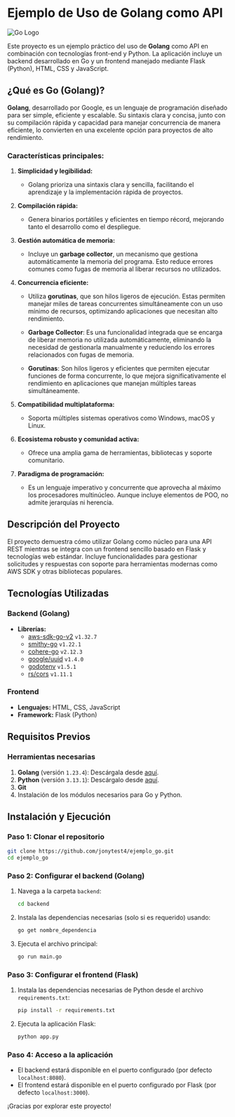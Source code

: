 # Ejemplo de Uso de Golang como API

![Go Logo]([https://golang.org/lib/godoc/images/go-logo-blue.svg](https://encrypted-tbn0.gstatic.com/images?q=tbn:ANd9GcSFOpjBRhjnId1ZjM60DLgEl7U_kNGwvJ3NfA&s))

Este proyecto es un ejemplo práctico del uso de **Golang** como API en combinación con tecnologías front-end y Python. La aplicación incluye un backend desarrollado en Go y un frontend manejado mediante Flask (Python), HTML, CSS y JavaScript.

## ¿Qué es Go (Golang)?

**Golang**, desarrollado por Google, es un lenguaje de programación diseñado para ser simple, eficiente y escalable. Su sintaxis clara y concisa, junto con su compilación rápida y capacidad para manejar concurrencia de manera eficiente, lo convierten en una excelente opción para proyectos de alto rendimiento.

### Características principales:
1. **Simplicidad y legibilidad:**
   - Golang prioriza una sintaxis clara y sencilla, facilitando el aprendizaje y la implementación rápida de proyectos.

2. **Compilación rápida:**
   - Genera binarios portátiles y eficientes en tiempo récord, mejorando tanto el desarrollo como el despliegue.

3. **Gestión automática de memoria:**
   - Incluye un **garbage collector**, un mecanismo que gestiona automáticamente la memoria del programa. Esto reduce errores comunes como fugas de memoria al liberar recursos no utilizados.

4. **Concurrencia eficiente:**
   - Utiliza **gorutinas**, que son hilos ligeros de ejecución. Estas permiten manejar miles de tareas concurrentes simultáneamente con un uso mínimo de recursos, optimizando aplicaciones que necesitan alto rendimiento.

   - **Garbage Collector**: Es una funcionalidad integrada que se encarga de liberar memoria no utilizada automáticamente, eliminando la necesidad de gestionarla manualmente y reduciendo los errores relacionados con fugas de memoria.

   - **Gorutinas**: Son hilos ligeros y eficientes que permiten ejecutar funciones de forma concurrente, lo que mejora significativamente el rendimiento en aplicaciones que manejan múltiples tareas simultáneamente.

5. **Compatibilidad multiplataforma:**
   - Soporta múltiples sistemas operativos como Windows, macOS y Linux.

6. **Ecosistema robusto y comunidad activa:**
   - Ofrece una amplia gama de herramientas, bibliotecas y soporte comunitario.

7. **Paradigma de programación:**
   - Es un lenguaje imperativo y concurrente que aprovecha al máximo los procesadores multinúcleo. Aunque incluye elementos de POO, no admite jerarquías ni herencia.

## Descripción del Proyecto

El proyecto demuestra cómo utilizar Golang como núcleo para una API REST mientras se integra con un frontend sencillo basado en Flask y tecnologías web estándar. Incluye funcionalidades para gestionar solicitudes y respuestas con soporte para herramientas modernas como AWS SDK y otras bibliotecas populares.

## Tecnologías Utilizadas

### Backend (Golang)
- **Librerías:**
  - [aws-sdk-go-v2](https://github.com/aws/aws-sdk-go-v2) `v1.32.7`
  - [smithy-go](https://github.com/aws/smithy-go) `v1.22.1`
  - [cohere-go](https://github.com/cohere-ai/cohere-go) `v2.12.3`
  - [google/uuid](https://github.com/google/uuid) `v1.4.0`
  - [godotenv](https://github.com/joho/godotenv) `v1.5.1`
  - [rs/cors](https://github.com/rs/cors) `v1.11.1`

### Frontend
- **Lenguajes:** HTML, CSS, JavaScript
- **Framework:** Flask (Python)

## Requisitos Previos

### Herramientas necesarias
1. **Golang** (versión `1.23.4`): Descárgala desde [aquí](https://go.dev/dl/).
2. **Python** (versión `3.13.1`): Descárgalo desde [aquí](https://www.python.org/downloads/).
3. **Git**
4. Instalación de los módulos necesarios para Go y Python.

## Instalación y Ejecución

### Paso 1: Clonar el repositorio
```bash
git clone https://github.com/jonytest4/ejemplo_go.git
cd ejemplo_go
```

### Paso 2: Configurar el backend (Golang)
1. Navega a la carpeta `backend`:
   ```bash
   cd backend
   ```
2. Instala las dependencias necesarias (solo si es requerido) usando:
   ```bash
   go get nombre_dependencia
   ```
3. Ejecuta el archivo principal:
   ```bash
   go run main.go
   ```

### Paso 3: Configurar el frontend (Flask)
1. Instala las dependencias necesarias de Python desde el archivo `requirements.txt`:
   ```bash
   pip install -r requirements.txt
   ```
2. Ejecuta la aplicación Flask:
   ```bash
   python app.py
   ```

### Paso 4: Acceso a la aplicación
- El backend estará disponible en el puerto configurado (por defecto `localhost:8080`).
- El frontend estará disponible en el puerto configurado por Flask (por defecto `localhost:3000`).


¡Gracias por explorar este proyecto!
